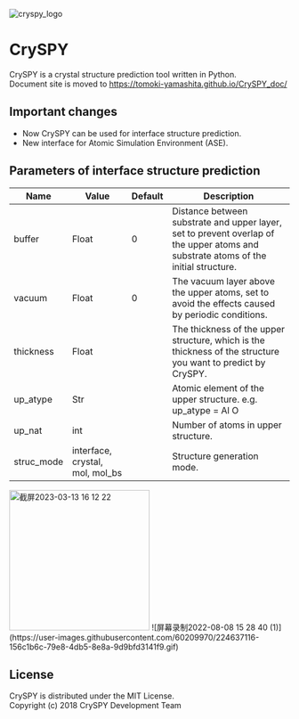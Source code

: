 ![cryspy_logo](./cryspy_fix-03.png)

# CrySPY
CrySPY is a crystal structure prediction tool written in Python.  
Document site is moved to https://tomoki-yamashita.github.io/CrySPY_doc/

## Important changes
- Now CrySPY can be used for interface structure prediction.
- New interface for Atomic Simulation Environment (ASE).


## Parameters of interface structure prediction
| Name      | Value     | Default | Description                                                                                               |
| --------- | --------- | ------- | --------------------------------------------------------------------------------------------------------- |
| buffer    | Float     | 0       | Distance between substrate and upper layer, set to prevent overlap of the upper atoms and substrate atoms of the initial structure. |
| vacuum    | Float     | 0       | The vacuum layer above the upper atoms, set to avoid the effects caused by periodic conditions.           |
| thickness | Float     |         | The thickness of the upper structure, which is the thickness of the structure you want to predict by CrySPY. |
| up_atype | Str     |         | Atomic element of the upper structure. e.g. up_atype = Al O |
| up_nat | int     |         | Number of atoms in upper structure. |
| struc_mode | interface, crystal, mol, mol_bs     |         | Structure generation mode. |
<img width="252" alt="截屏2023-03-13 16 12 22" src="https://user-images.githubusercontent.com/60209970/224632007-b6480cd6-b27b-452c-bb5d-b94968e6a871.png">
![屏幕录制2022-08-08 15 28 40 (1)](https://user-images.githubusercontent.com/60209970/224637116-156c1b6c-79e8-4db5-8e8a-9d9bfd3141f9.gif)


## License
CrySPY is distributed under the MIT License.  
Copyright (c) 2018 CrySPY Development Team
